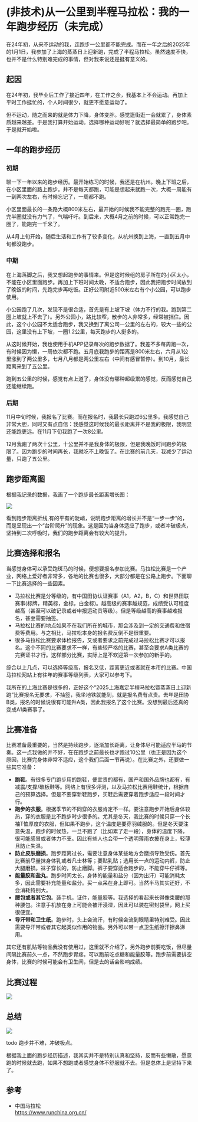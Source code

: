# (非技术)从一公里到半程马拉松：我的一年跑步经历（未完成）
在24年初，从来不运动的我，连跑步一公里都不能完成。而在一年之后的2025年的1月1日，我参加了上海的蒸蒸日上迎新跑，完成了半程马拉松。虽然速度不快，也并不是什么特别难完成的事情，但对我来说还是挺有意义的。

## 起因
在24年初，我毕业后工作了接近四年，在工作之余，我基本上不会运动。再加上平时工作挺忙的，个人时间很少，就更不愿意运动了。

但不运动，随之而来的就是体力下降，身体变胖。感觉逛街逛一会就累了，身体素质越来越差。于是我打算开始运动。选择哪种运动好呢？就选择最简单的跑步吧。于是就开始啦。

## 一年的跑步经历
### 初期
聊一下一年以来的跑步经历。最开始练习的时候，我还是在杭州。晚上下班之后，在小区里面的路上跑步。并不是每天都跑，可能是想起来就跑一次，大概一周能有一到两次左右，有时候忘记了，一周都不跑。

小区里面最长的一条路大概800米左右，最开始的时候我不能完整的跑完一圈，跑完半圈就没有力气了，气喘吁吁。到后来，大概4月之前的时候，可以正常跑完一圈了，能跑完一千米了。

从4月上旬开始，随后生活和工作有了较多变化，从杭州换到上海，一直到五月中旬都没跑步。

### 中期
在上海落脚之后，我又想起跑步的事情来。但是这时候组的房子所在的小区太小，不能在小区里面跑步。再加上下班时间太晚，不适合跑步，因此我把跑步时间放到了晚饭的时间，先跑完步再吃饭。正好公司附近500米左右有个小公园，可以跑步使用。

小公园跑了几次，发现不是很合适，首先是有上坡下坡（体力不行的我。跑到第二圈上坡就上不去了）。另外公园小，路比较窄，散步的人非常多，经常被挡住。因此，这个小公园不太适合跑步，我又换到了离公司一公里的左右的，较大一些的公园，这里没有上下坡，一圈1.2公里，每天跑步的人挺多的。

从这时候开始，我也使用手机APP记录每次的跑步数据了。我差不多每周跑一次，有时候因为懒，一周依次都不跑。五月底我跑步的距离是800米左右，六月从1公里涨到了两公里多，七月八月都是两公里左右（中间有感冒暂停）。到10月，最长距离来到了五公里。

跑到五公里的时候，感觉有点上道了，身体没有哪种超级累的感觉，反而感觉自己还能继续跑。

### 后期
11月中旬时候，我报名了比赛。而在报名时，我最长只跑过6公里多。我感觉自己非常大胆，同时又有点自信：我感觉这时候我的最长距离并不是我的极限，我明显还能跑更远。在11月下旬我跑了一次8公里。

12月我跑了两次十公里，十公里并不是我身体的极限，但是我晚饭时间跑步的极限了。因为跑步的时间再长，我就吃不上晚饭了。在比赛的前几天，我减少了运动量，只跑了五公里。

## 跑步距离图
根据我记录的数据，我画了一个跑步最长距离增长图：

![](/2025/run-1.png)

看到跑步距离折线,有的平有的陡峭，说明跑步距离的增长并不是“一步一步”的，而是呈现出一个“台阶爬升”的现象。这是因为当身体适应了跑步，或者冲破极点，坚持到二次呼吸时，我们的跑步距离会有较大的提升。

## 比赛选择和报名
当感觉身体可以承受跑斑马的时候，便想要报名参加比赛。马拉松比赛是一个产业，网络上爱好者非常多，各地的比赛也很多，大部分都是在公路上跑步。下面聊一下比赛选择的一些因素。

* 马拉松比赛是分等级的，有中国田协认证赛事（A1，A2，B，C）和世界田联赛事(标牌，精英标，金标，白金标)。越高级的赛事越规范，成绩受认可程度越高（甚至可以破记录或者申报运动员等级）。但是等级越高的赛事越难报名，甚至需要抽签。
* 马拉松比赛的地点如果不在我们所在的城市，那会涉及到一定的交通费和住宿费等费用。与之相比，马拉松本身的报名费反倒不是很重要。
* 很多马拉松比赛要求体检报告，又或者要求之前完成过马拉松比赛才可以报名。这个不同的比赛要求不一样，有些较严格的比赛，甚至会要求A类比赛的完赛证书才行。这样部分比赛，实际上是不欢迎第一次参加的新手的。

综合以上几点，可以选择等级高，报名又低，距离更近或者就在本市的比赛。中国马拉松网站上有往年的赛事等级列表，大家可以参考下。

我所在的上海比赛是很多的，正好这个“2025上海嘉定半程马拉松暨蒸蒸日上迎新跑”比赛报名无要求，不抽签，我坐地铁就能到，就是报名费有点贵。去年是田协B类，报名的时候说很有可能升A类，因此我报名了这个比赛。没想到最后还真的变成A1类赛事了。

## 比赛准备
比赛准备最重要的，当然是持续跑步，逐渐加长距离，让身体尽可能适应半马的节奏。这一点我做的并不好，在在跑步之前最长也才跑过10公里（也正是因为这个原因，比赛完身体非常不适应，这个我们后面一节再说）。在比赛之外，还要做一些其它准备：

* **跑鞋**。有很多专门跑步用的跑鞋，便宜贵的都有，国产和国外品牌也都有，有减震/支撑/碳板鞋等。网络上有很多评测，以及马拉松比赛用鞋统计，根据自己的预算选择。但是不要穿新鞋跑步，买鞋后需要穿着跑步适应一段时间才行。
* **跑步的衣服**。根据季节的不同穿的衣服肯定不一样。要注意跑步开始后身体较热，穿的衣服是比不跑步时少很多的。尤其是冬天，我比赛的时候只穿一个长袖T恤厚度的衣服，但如果不跑步，这个温度是要穿羽绒服的。但是冬天要注意失温，跑步的时候热，一旦不跑了（比如累了走一段），身体的温度下降，很可能感冒或者体力不支。因此有些人也会带一个透明薄雨衣披在身上，轻薄且防止失温。
* **防止皮肤磨损**。跑步距离过长，需要注意身体某些地方会磨损导致受伤。首先比赛前尽量抹身体乳或者凡士林等；要贴乳贴；选用长一点的运动内裤，防止大腿磨损。袜子穿长的，防止磨脚。裤子要穿适合跑步的，不能穿牛仔裤等。
* **能量胶和盐丸**。跑步时间太长，身体的能量和盐分（因为出汗）可能消耗太多，因此需要补充能量和盐分。买一点呆在身上即可。当然半马其实还好，不会消耗特别大。
* **腰包或者其它包**。装手机，证件，能量胶等。我选择的看起来长得像束腰的那种腰包。注意手机放在身上可能会被汗浸湿，因此可以装在密封袋里，网上买很便宜。
* **导汗带和卫生纸**。跑步时，头上会流汗，有时候会流到眼睛里特别难受。因此需要导汗带或者其它起类似作用的物品。另外可以带一点卫生纸擦汗擦鼻涕用。

其它还有肌贴等物品我没有使用过，这里就不介绍了。另外跑步前要吃饭，但尽量间隔比赛前久一点，不然跑步胃疼。可以跑前吃点糖和能量胶等。跑步前需要排空身体，比赛的时候可能会有卫生间，但是去的话会影响成绩。

## 比赛过程
![](/2025/run-2.png)


## 总结

![](/2025/run-3.png)

todo  跑步并不难，冲破极点。

根据我上面的跑步经历描述，我其实并不是特别认真和坚持，反而有些懒散，愿意跑的时候就去跑，如果不想跑或者感觉身体不舒服就不去。但是总体上是坚持下来了。

## 参考
- 中国马拉松\
  https://www.runchina.org.cn/
